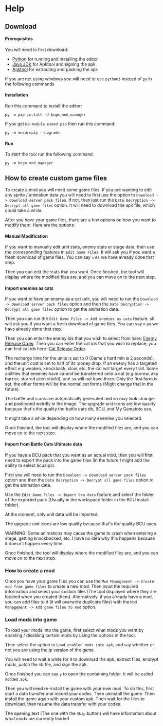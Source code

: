 # Help

## Download

#### Prerequisites

You will need to first download:

- [Python](https://www.python.org/downloads/) for running and installing the editor
- [Java JDK](https://www.oracle.com/uk/java/technologies/javase/jdk11-archive-downloads.html) for Apktool and signing the apk
- [Apktool](https://ibotpeaches.github.io/Apktool/install/) for extracting and packing the apk

If you are not using windows you will need to use `python3` instead of `py` in the following commands

#### Installation

Run this command to install the editor:

```batch
py -m pip install -U bcgm_mod_manager
```

If you get `No module named pip` then run this command:

```batch
py -m ensurepip --upgrade
```

#### Run

To start the tool run the following command:

```batch
py -m bcgm_mod_manager
```

## How to create custom game files

To create a mod you will need some game files. If you are wanting to edit any sprite / animation data you will need to first use the option to `Download -> Download server pack files`. If not, then just run the `Data Decryption -> Decrypt all game files` option. It will need to download the apk file, which could take a while.

After you have your game files, there are a few options on how you want to modify them. Here are the options:

#### Manual Modification

If you want to manually edit unit stats, enemy stats or stage data, then use the corresponding features in `Edit Game Files`. It will ask you if you want a fresh download of game files. You can say `n` as we have already done that step.

Then you can edit the stats that you want. Once finished, the tool will display where the modified files are, and you can move on to the next step.

#### Import enemies as cats

If you want to have an enemy as a cat unit, you will need to run the `Download -> Download server pack files` option and then the `Data Decryption -> Decrypt all game files` option to get the animation data.

Then you can run the `Edit Game Files -> Add enemies as cats` feature. sIt will ask you if you want a fresh download of game files. You can say `n` as we have already done that step.

Then you can enter the enemy ids that you wish to select from here: [Enemy Release Order](https://battle-cats.fandom.com/wiki/Enemy_Release_Order). Then you can enter the cat ids that you wish to replace, you can find cat ids here: [Cat Release Order](https://battle-cats.fandom.com/wiki/Cat_Release_Order).

The recharge time for the units is set to 0 (Game's hard min is 2 seconds), and the unit cost is set to half of its money drop. If an enemy has a targeted effect e.g weaken, knockback, slow, etc, the cat will target every trait. Some abilities that enemies have cannot be transferred onto a cat (e.g burrow, aku barrier, starred alien shield), and so will not have them. Only the first form is set, the other forms will be the normal cat forms (Might change that in the future).

The battle unit icons are automatically generated and so may look strange and positioned weirdly in the image. The upgrade unit icons are low quality because that's the quality the battle cats db, BCU, and My Gamatoto use.

It might take a while depending on how many enemies you selected.

Once finished, the tool will display where the modified files are, and you can move on to the next step.

#### Import from Battle Cats Ultimate data

If you have a BCU pack that you want as an actual mod, then you will first need to export the pack into the game files (In the future I might add the ability to select bcuzips).

First you will need to run the `Download -> Download server pack files` option and then the `Data Decryption -> Decrypt all game files` option to get the animation data.

Use the `Edit Game Files -> Import bcu data` feature and select the folder of the exported pack (Usually in the workspace folder in the BCU install folder).

At the moment, only unit data will be imported.

The upgrade unit icons are low quality because that's the quality BCU uses.

WARNING: Some animations may cause the game to crash when entering a 
stage, getting knockbacked, etc. I have no idea why this happens because it doesn't happen every time.

Once finished, the tool will display where the modified files are, and you can move on to the next step.

### How to create a mod

Once you have your game files you can use the `Mod Management -> Create mod from game files` to create a new mod. Then input the required information and select your custom files (The tool displayed where they are located when you created them). Alternatively, if you already have a mod, you can add files to it (it 
will overwrite duplicate files) with the `Mod Management -> Add game files to mod` option.

### Load mods into game

To load your mods into the game, first select what mods you want by 
enabling / disabling certain mods by using the options in the tool.

Then select the option to `Load enabled mods into apk`, and say whether or not you are using the jp version of the game.

You will need to wait a while for it to download the apk, extract files, encrypt mods, patch the lib file, and sign the apk.

Once finished you can say `y` to open the containing folder. It will be called `modded.apk`.

Then you will need re-install the game with your new mod. To do this, first start a data transfer and record your codes. Then uninstall the game. Then install the game again with your custom apk. Then wait for the files to download, then resume the data transfer with your codes.

The opening text (The one with the `Skip` button) will have information about what mods are currently loaded
